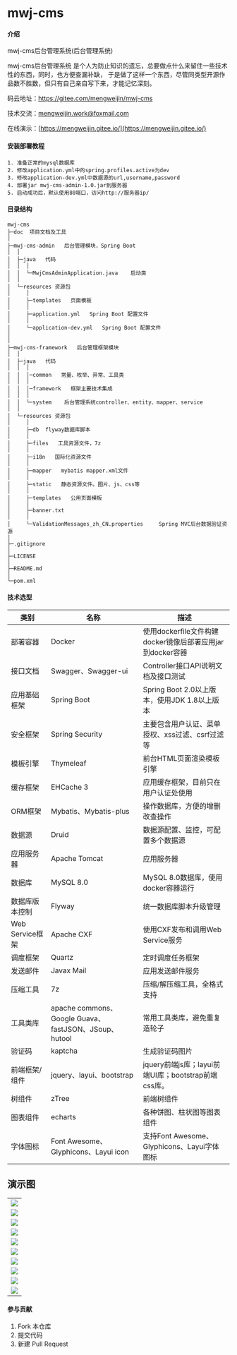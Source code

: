 # mwj-cms

#### 介绍
mwj-cms后台管理系统(后台管理系统)

mwj-cms后台管理系统 是个人为防止知识的遗忘，总要做点什么来留住一些技术性的东西，同时，也方便查漏补缺， 于是做了这样一个东西，尽管同类型开源作品数不胜数，但只有自己亲自写下来，才能记忆深刻。

码云地址：https://gitee.com/mengweijin/mwj-cms

技术交流：mengweijin.work@foxmail.com

在线演示：[https://mengweijin.gitee.io/](https://mengweijin.gitee.io/)


#### 安装部署教程
```
1. 准备正常的mysql数据库
2. 修改application.yml中的spring.profiles.active为dev
3. 修改application-dev.yml中数据源的url,username,password
4. 部署jar mwj-cms-admin-1.0.jar到服务器
5. 启动成功后，默认使用80端口，访问http://服务器ip/
```

#### 目录结构
```
mwj-cms
├─doc  项目文档及工具
│
├─mwj-cms-admin   后台管理模块，Spring Boot
│  │
│  ├─java   代码
│  │  │
│  │  └─MwjCmsAdminApplication.java    启动类
│  │ 
│  └─resources 资源包
│     │
│     ├─templates   页面模板
│     │
│     ├─application.yml   Spring Boot 配置文件
│     │
│     └─application-dev.yml   Spring Boot 配置文件
│
│
├─mwj-cms-framework   后台管理框架模块
│  │
│  ├─java   代码
│  │  │
│  │  │─common   常量、枚举、异常、工具类
│  │  │
│  │  │─framework   框架主要技术集成
│  │  │
│  │  └─system    后台管理系统controller、entity、mapper、service
│  │ 
│  └─resources 资源包
│     │
│     ├─db  flyway数据库脚本
│     │
│     ├─files   工具资源文件，7z
│     │
│     ├─i18n   国际化资源文件
│     │
│     ├─mapper   mybatis mapper.xml文件
│     │
│     ├─static   静态资源文件。图片、js、css等
│     │
│     ├─templates   公用页面模板
│     │
│     ├─banner.txt
│     │
│     └─ValidationMessages_zh_CN.properties     Spring MVC后台数据验证资源
│
├─.gitignore
│
├─LICENSE
│
├─README.md
│
└─pom.xml 

```
#### 技术选型

类别|名称|描述
------|------|------
部署容器			 |   Docker										|	使用dockerfile文件构建docker镜像后部署应用jar到docker容器
接口文档			 |   Swagger、Swagger-ui							|	Controller接口API说明文档及接口测试
应用基础框架		 |   Spring Boot								|	Spring Boot 2.0以上版本，使用JDK 1.8以上版本
安全框架			 |   Spring Security							|	主要包含用户认证、菜单授权、xss过滤、csrf过滤等
模板引擎			 |   Thymeleaf									|	前台HTML页面渲染模板引擎
缓存框架			 |   EHCache 3									|	应用缓存框架，目前只在用户认证处使用
ORM框架			 |	 Mybatis、Mybatis-plus						|	操作数据库，方便的增删改查操作
数据源			 |	 Druid										|	数据源配置、监控，可配置多个数据源
应用服务器		 |	 Apache Tomcat								|	应用服务器
数据库			 |	 MySQL 8.0									|	MySQL 8.0数据库，使用docker容器运行
数据库版本控制	 |	 Flyway										|	统一数据库脚本升级管理
Web Service框架	 |	 Apache CXF									|	使用CXF发布和调用Web Service服务
调度框架			 |   Quartz										|	定时调度任务框架
发送邮件			 |   Javax Mail									|	应用发送邮件服务
压缩工具			 |   7z											|	压缩/解压缩工具，全格式支持
工具类库			 |   apache commons、Google Guava、fastJSON、JSoup、hutool			|	常用工具类库，避免重复造轮子
验证码			 |	kaptcha										|	生成验证码图片
前端框架/组件		 |   jquery、layui、bootstrap					|	jquery前端js库；layui前端UI库；bootstrap前端css库。
树组件			 |	zTree										|	前端树组件
图表组件			 |   echarts									|	各种饼图、柱状图等图表组件
字体图标			 |    Font Awesome、Glyphicons、Layui icon		|	支持Font Awesome、Glyphicons、Layui字体图标

## 演示图

<table>
    <tr>
        <td><img src="https://images.gitee.com/uploads/images/2019/0207/132019_ffd53c1a_1644072.png"/></td>   
    </tr>
    <tr>
        <td><img src="https://images.gitee.com/uploads/images/2019/0207/132044_62f7b906_1644072.png"/></td>
    </tr>
    <tr>
        <td><img src="https://images.gitee.com/uploads/images/2019/0207/132058_1e6ec69c_1644072.png"/></td>
    </tr>
    <tr>
        <td><img src="https://images.gitee.com/uploads/images/2019/0207/132112_c86bdd95_1644072.png"/></td>
    </tr>
    <tr>
        <td><img src="https://images.gitee.com/uploads/images/2019/0207/132523_f2aa4b22_1644072.png"/></td>
    </tr>
    <tr>
        <td><img src="https://images.gitee.com/uploads/images/2019/0207/132142_480819e8_1644072.png"/></td>
    </tr>
    <tr>
        <td><img src="https://images.gitee.com/uploads/images/2019/0207/132155_e1206597_1644072.png"/></td>
    </tr>
    <tr>
        <td><img src="https://images.gitee.com/uploads/images/2019/0207/132207_a2525626_1644072.png"/></td>
    </tr>
	<tr>
        <td><img src="https://images.gitee.com/uploads/images/2019/0207/132552_7ca9f651_1644072.png"/></td>
    </tr>
    <tr>
        <td><img src="https://images.gitee.com/uploads/images/2019/0207/132235_0f042054_1644072.png"/></td>
    </tr>
</table>

#### 参与贡献

1. Fork 本仓库
2. 提交代码
3. 新建 Pull Request

